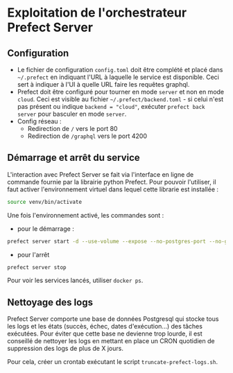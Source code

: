 # Exploitation de l'orchestrateur Prefect Server

## Configuration
- Le fichier de configuration `config.toml` doit être complété et placé dans `~/.prefect` en indiquant l'URL à laquelle le service est disponible. Ceci sert à indiquer à l'UI à quelle URL faire les requêtes graphql.
- Prefect doit être configuré pour tourner en mode `server` et non en mode `cloud`. Ceci est visible au fichier `~/.prefect/backend.toml` - si celui n'est pas présent ou indique `backend = "cloud"`, exécuter `prefect back server` pour basculer en mode `server`.
- Config réseau :
  - Redirection de `/` vers le port 80
  - Redirection de `/graphql` vers le port 4200

## Démarrage et arrêt du service
L'interaction avec Prefect Server se fait via l'interface en ligne de commande fournie par la librairie python Prefect. Pour pouvoir l'utiliser, il faut activer l'environnement virtuel dans lequel cette librarie est installée :

```bash
source venv/bin/activate
```

Une fois l'environnement activé, les commandes sont :
- pour le démarrage :

```bash
prefect server start -d --use-volume --expose --no-postgres-port --no-graphql-port --no-hasura-port
```
- pour l'arrêt
```bash
prefect server stop
```

Pour voir les services lancés, utiliser `docker ps`.

## Nettoyage des logs
Prefect Server comporte une base de données Postgresql qui stocke tous les logs et les états (succès, échec, dates d'exécution...) des tâches exécutées. Pour éviter que cette base ne devienne trop lourde, il est conseillé de nettoyer les logs en mettant en place un CRON quotidien de suppression des logs de plus de X jours.

Pour cela, créer un crontab exécutant le script `truncate-prefect-logs.sh`.